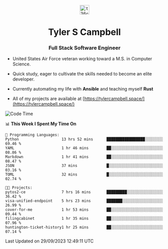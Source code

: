 <p align="center">
<a href="https://www.linkedin.com/in/t36campbell" target="blank"><img align="center" src="https://ik.imagekit.io/t36campbell/Portfolio/linkedin.png.original_m8bbGgPh6.png" alt="t36campbell" height="30" width="30" /></a>
</p>
<h1 align="center">Tyler S Campbell</h1>
<h3 align="center">Full Stack Software Engineer</h3>

* United States Air Force veteran working toward a M.S. in Computer Science.

* Quick study, eager to cultivate the skills needed to become an elite developer.

* Currently automating my life with **Ansible** and teaching myself **Rust**

* All of my projects are available at [https://tylercampbell.space/](https://tylercampbell.space/)

<!--START_SECTION:waka-->
![Code Time](http://img.shields.io/badge/Code%20Time-2%2C852%20hrs%205%20mins-blue)

📊 **This Week I Spent My Time On** 

```text
💬 Programming Languages: 
Python                   13 hrs 52 mins      █████████████████░░░░░░░░   69.46 % 
YAML                     1 hr 46 mins        ██░░░░░░░░░░░░░░░░░░░░░░░   08.86 % 
Markdown                 1 hr 41 mins        ██░░░░░░░░░░░░░░░░░░░░░░░   08.47 % 
JSON                     37 mins             █░░░░░░░░░░░░░░░░░░░░░░░░   03.16 % 
TOML                     32 mins             █░░░░░░░░░░░░░░░░░░░░░░░░   02.74 % 

🐱‍💻 Projects: 
pytos2-ce                7 hrs 16 mins       █████████░░░░░░░░░░░░░░░░   36.42 % 
visa-unified-endpoint    5 hrs 23 mins       ███████░░░░░░░░░░░░░░░░░░   26.99 % 
cover-for-me             1 hr 53 mins        ██░░░░░░░░░░░░░░░░░░░░░░░   09.44 % 
filingcabinet            1 hr 35 mins        ██░░░░░░░░░░░░░░░░░░░░░░░   07.96 % 
huntington-ticket-history1 hr 25 mins        ██░░░░░░░░░░░░░░░░░░░░░░░   07.14 % 
```


 Last Updated on 29/09/2023 12:49:11 UTC
<!--END_SECTION:waka-->
